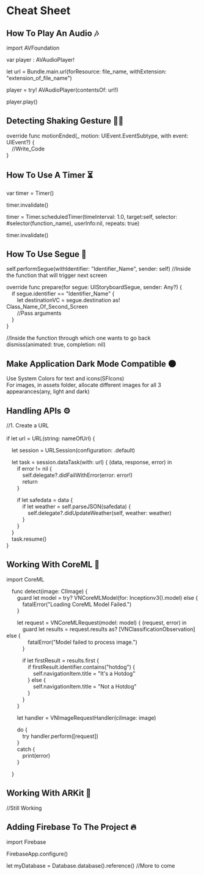 # Cheat Sheet

## How To Play An Audio  🎶

import AVFoundation

var player : AVAudioPlayer!

let url = Bundle.main.url(forResource: file_name, withExtension: "extension_of_file_name")

player = try! AVAudioPlayer(contentsOf: url!)

player.play()

## Detecting Shaking Gesture 👋🏻

override func motionEnded(_ motion: UIEvent.EventSubtype, with event: UIEvent?) { <br />
&emsp;//Write_Code <br />
}

## How To Use A Timer  ⏳

var timer = Timer()

timer.invalidate()

timer = Timer.scheduledTimer(timeInterval: 1.0, target:self, selector: #selector(function_name), userInfo:nil, repeats: true)

timer.invalidate()

## How To Use Segue 🔗

self.performSegue(withIdentifier: "Identifier_Name", sender: self) //Inside the function that will trigger next screen

override func prepare(for segue: UIStoryboardSegue, sender: Any?) {<br />
&emsp;if segue.identifier == "Identifier_Name" {<br />
&emsp;&emsp;let destinationVC = segue.destination as! Class_Name_Of_Second_Screen<br />
&emsp;&emsp;//Pass arguments<br />
&emsp;}<br />
}

//Inside the function through which one wants to go back<br />
dismiss(animated: true, completion: nil)<br />

## Make Application Dark Mode Compatible 🌑

Use System Colors for text and icons(SFIcons) <br />
For images, in assets folder, allocate different images for all 3 appearances(any, light and dark) <br />

## Handling APIs ⚙️

//1. Create a URL <br />
<br />
if let url = URL(string: nameOfUrl) {<br />
            
&emsp;let session = URLSession(configuration: .default)<br />
            
&emsp;let task = session.dataTask(with: url) { (data, response, error) in<br />
&emsp;&emsp;if error != nil {<br />
&emsp;&emsp;&emsp;self.delegate?.didFailWithError(error: error!)<br />
&emsp;&emsp;&emsp;return<br />
&emsp;&emsp;}
                
&emsp;&emsp;if let safedata = data {<br />
&emsp;&emsp;&emsp;if let weather = self.parseJSON(safedata) {<br />
&emsp;&emsp;&emsp;&emsp;self.delegate?.didUpdateWeather(self, weather: weather)<br />
&emsp;&emsp;&emsp;}<br />
&emsp;&emsp;}<br />
&emsp;}<br />
&emsp;task.resume()<br />
}

## Working With CoreML 🤖

import CoreML<br />

&emsp;func detect(image: CIImage) {<br />
&emsp;&emsp;guard let model = try? VNCoreMLModel(for: Inceptionv3().model) else {<br />
&emsp;&emsp;&emsp;fatalError("Loading CoreML Model Failed.")<br />
&emsp;&emsp;}<br />
        
&emsp;&emsp;let request = VNCoreMLRequest(model: model) { (request, error) in<br />
&emsp;&emsp;&emsp;guard let results = request.results as? [VNClassificationObservation] else {<br />
&emsp;&emsp;&emsp;&emsp;fatalError("Model failed to process image.")<br />
&emsp;&emsp;&emsp;}<br />
            
&emsp;&emsp;&emsp;if let firstResult = results.first {<br />
&emsp;&emsp;&emsp;&emsp;if firstResult.identifier.contains("hotdog") {<br />
&emsp;&emsp;&emsp;&emsp;&emsp;self.navigationItem.title = "It's a Hotdog"<br />
&emsp;&emsp;&emsp;&emsp;} else {<br />
&emsp;&emsp;&emsp;&emsp;&emsp;self.navigationItem.title = "Not a Hotdog"<br />
&emsp;&emsp;&emsp;&emsp;}<br />
&emsp;&emsp;&emsp;}<br />
&emsp;&emsp;}<br />
        
&emsp;&emsp;let handler = VNImageRequestHandler(ciImage: image)<br />
        
&emsp;&emsp;do {<br />
&emsp;&emsp;&emsp;try handler.perform([request])<br />
&emsp;&emsp;}<br />
&emsp;&emsp;catch {<br />
&emsp;&emsp;&emsp;print(error)<br />
&emsp;&emsp;}<br />
        
&emsp;}

## Working With ARKit 📱

//Still Working

## Adding Firebase To The Project 🔥

import Firebase

FirebaseApp.configure()

let myDatabase = Database.database().reference()
//More to come
